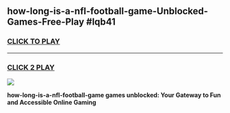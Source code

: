 
## how-long-is-a-nfl-football-game-Unblocked-Games-Free-Play #lqb41
<h3>
<a href="https://us.freeplayer.one?title=how-long-is-a-nfl-football-game&ref=9M">CLICK TO PLAY</a></h3>
<hr>

<h3>
<a href="https://us.freeplayer.one?title=how-long-is-a-nfl-football-game&ref=9M">CLICK 2 PLAY</a>
  
</h3>

<a href="https://us.freeplayer.one?title=how-long-is-a-nfl-football-game&ref=9M"><img src="https://clearcache.store/games.png"></a>


**how-long-is-a-nfl-football-game games unblocked: Your Gateway to Fun and Accessible Online Gaming**

